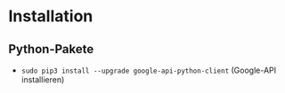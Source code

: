 # Installation
## Python-Pakete
- `sudo pip3 install --upgrade google-api-python-client` (Google-API installieren)
